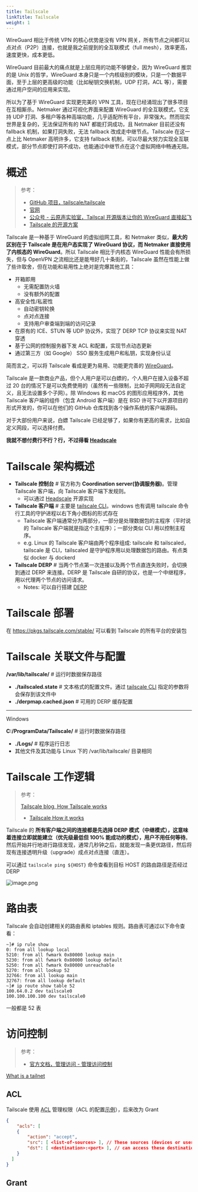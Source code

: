 ```yaml
---
title: Tailscale
linkTitle: Tailscale
weight: 1
---
```


WireGuard 相比于传统 VPN 的核心优势是没有 VPN 网关，所有节点之间都可以点对点（P2P）连接，也就是我之前提到的全互联模式（full mesh），效率更高，速度更快，成本更低。

WireGuard 目前最大的痛点就是上层应用的功能不够健全，因为 WireGuard 推崇的是 Unix 的哲学，WireGuard 本身只是一个内核级别的模块，只是一个数据平面，至于上层的更高级的功能（比如秘钥交换机制，UDP 打洞，ACL 等），需要通过用户空间的应用来实现。

所以为了基于 WireGuard 实现更完美的 VPN 工具，现在已经涌现出了很多项目在互相厮杀。Netmaker 通过可视化界面来配置 WireGuard 的全互联模式，它支持 UDP 打洞、多租户等各种高端功能，几乎适配所有平台，非常强大。然而现实世界是复杂的，无法保证所有的 NAT 都能打洞成功，且 Netmaker 目前还没有 fallback 机制，如果打洞失败，无法 fallback 改成走中继节点。Tailscale 在这一点上比 Netmaker 高明许多，它支持 fallback 机制，可以尽最大努力实现全互联模式，部分节点即使打洞不成功，也能通过中继节点在这个虚拟网络中畅通无阻。

# 概述

> 参考：
>
> - [GitHub 项目，tailscale/tailscale](https://github.com/tailscale/tailscale)
> - [官网](https://tailscale.com/)
> - [公众号 - 云原声实验室，Tailscal 开源版本让你的 WireGuard 直接起飞](https://mp.weixin.qq.com/s/Y3z5RzuapZc8jS0UuHLhBw)
> - [Tailscale 的开源方案](https://tailscale.com/opensource)

Tailscale 是一种基于 WireGuard 的虚拟组网工具，和 Netmaker 类似，**最大的区别在于 Tailscale 是在用户态实现了 WireGuard 协议，而 Netmaker 直接使用了内核态的 WireGuard**。所以 Tailscale 相比于内核态 WireGuard 性能会有所损失，但与 OpenVPN 之流相比还是能甩好几十条街的，Tailscale 虽然在性能上做了些许取舍，但在功能和易用性上绝对是完爆其他工具：

- 开箱即用
  - 无需配置防火墙
  - 没有额外的配置
- 高安全性/私密性
  - 自动密钥轮换
  - 点对点连接
  - 支持用户审查端到端的访问记录
- 在原有的 ICE、STUN 等 UDP 协议外，实现了 DERP TCP 协议来实现 NAT 穿透
- 基于公网的控制服务器下发 ACL 和配置，实现节点动态更新
- 通过第三方（如 Google） SSO 服务生成用户和私钥，实现身份认证

简而言之，可以将 Tailscale 看成是更为易用、功能更完善的 [WireGuard](/docs/4.数据通信/Protocol/Tunneling%20Protocol/WireGuard/WireGuard.md)。

Tailscale 是一款商业产品，但个人用户是可以白嫖的，个人用户在接入设备不超过 20 台的情况下是可以免费使用的（虽然有一些限制，比如子网网段无法自定义，且无法设置多个子网）。除 Windows 和 macOS 的图形应用程序外，其他 Tailscale 客户端的组件（包含 Android 客户端）是在 BSD 许可下以开源项目的形式开发的，你可以在他们的 GitHub 仓库找到各个操作系统的客户端源码。

对于大部份用户来说，白嫖 Tailscale 已经足够了，如果你有更高的需求，比如自定义网段，可以选择付费。

**我就不想付费行不行？行，不过得看 [Headscale](/docs/4.数据通信/Protocol/Tunneling%20Protocol/Tailscale/Headscale.md)**

# Tailscale 架构概述

- **Tailscale 控制台** # 官方称为 **Coordination server(协调服务器)**。管理 Tailscale 客户端，向 Tailscale 客户端下发规则。
  - 可以通过 [Headscale](/docs/4.数据通信/Protocol/Tunneling%20Protocol/Tailscale/Headscale.md) 开源实现
- **Tailscale 客户端** # 主要是 [tailscale CLI](/docs/4.数据通信/Protocol/Tunneling%20Protocol/Tailscale/tailscale%20CLI.md)。windows 也有调用 tailscale 命令行工具的守护进程以右下角小图标的形式存在
  - Tailscale 客户端通常分为两部分，一部分是处理数据包的主程序（平时说的 Tailscale 客户端就是指这个主程序）；一部分类似 CLI 用以控制主程序。
  - e.g. Linux 的 Tailscale 客户端由两个程序组成: tailscale 和 tailscaled，tailscale 是 CLI，tailscaled 是守护程序用以处理数据包的路由。有点类似 docker 与 dockerd
- **Tailscale DERP** # 当两个节点第一次连接以及两个节点直连失败时，会切换到通过 DERP 来连接。DERP 是 Tailscale 自研的协议，也是一个中继程序，用以代理两个节点的访问请求。
  - Notes: 可以自行搭建 [DERP](/docs/4.数据通信/Protocol/Tunneling%20Protocol/Tailscale/Tailscale%20DERP.md)

# Tailscale 部署

在 https://pkgs.tailscale.com/stable/ 可以看到 Tailscale 的所有平台的安装包

# Tailscale 关联文件与配置

**/var/lib/tailscale/** # 运行时数据保存路径

- **./tailscaled.state** # 文本格式的配置文件。通过 [tailscale CLI](/docs/4.数据通信/Protocol/Tunneling%20Protocol/Tailscale/tailscale%20CLI.md) 指定的参数将会保存到该文件中
- **./derpmap.cached.json** # 可用的 DERP 缓存配置

---

Windows

**C:/ProgramData/Tailscale/** # 运行时数据保存路径

- **./Logs/** # 程序运行日志
- 其他文件及其功能与 Linux 下的 /var/lib/tailscale/ 目录相同

# Tailscale 工作逻辑

> 参考：
>
> [Tailscale blog, How Tailscale works](https://tailscale.com/blog/how-tailscale-works)
> - [Tailscale How it works](/docs/4.数据通信/Protocol/Tunneling%20Protocol/Tailscale/Tailscale%20How%20it%20works.md)

Tailscale 的 **所有客户端之间的连接都是先选择 DERP 模式（中继模式），这意味着连接立即就能建立（优先级最低但 100% 能成功的模式），用户不用任何等待**。然后开始并行地进行路径发现，通常几秒钟之后，就能发现一条更优路径，然后将现有连接透明升级（upgrade）成点对点连接（直连）。

可以通过 `tailscale ping ${HOST}` 命令查看到目标 HOST 的路由路径是否经过 DERP

![image.png](https://notes-learning.oss-cn-beijing.aliyuncs.com/tailscale/tailscale-cli-ping-example-1.png)

# 路由表

Tailscale 会自动创建相关的路由表和 iptables 规则。路由表可通过以下命令查看：

```shell
~]# ip rule show
0: from all lookup local
5210: from all fwmark 0x80000 lookup main
5230: from all fwmark 0x80000 lookup default
5250: from all fwmark 0x80000 unreachable
5270: from all lookup 52
32766: from all lookup main
32767: from all lookup default
~]# ip route show table 52
100.64.0.2 dev tailscale0
100.100.100.100 dev tailscale0
```

一般都是 52 表

# 访问控制

> 参考：
>
> - [官方文档，管理访问 - 管理访问控制](https://tailscale.com/kb/1393/access-control)

[What is a tailnet](https://tailscale.com/kb/1136/tailnet/)

## ACL

Tailscale 使用 [ACL](https://tailscale.com/kb/1018/acls) 管理权限（ACL 的配置[示例](https://github.com/juanfont/headscale/blob/v0.15.0/docs/acls.md)），后来改为 Grant

```json
{
    "acls": [
    {
        "action": "accept",
        "src": [ <list-of-sources> ], // These sources (devices or users)
        "dst": [ <destination>:<port> ], // can access these destination devices on their defined ports
    }
  ]
}
```

## Grant


